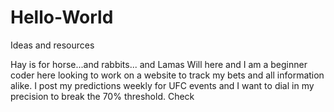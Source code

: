 # Hello-World
Ideas and resources

Hay is for horse...and rabbits... and Lamas
Will here and I am a beginner coder here looking to work on a website to track my bets and all information alike. I post my predictions weekly for UFC events and I want to dial in my precision to break the 70% threshold.
Check
